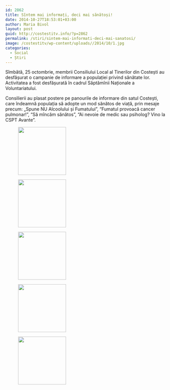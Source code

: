 ```yaml
---
id: 2862
title: Sîntem mai informați, deci mai sănătoși!
date: 2014-10-27T18:53:01+03:00
author: Maria Bivol
layout: post
guid: http://costestitv.info/?p=2862
permalink: /stiri/sintem-mai-informati-deci-mai-sanatosi/
image: /costestitv/wp-content/uploads//2014/10/1.jpg
categories:
  - Social
  - Știri
---
```

Sîmbătă, 25 octombrie, membrii Consiliului Local al Tinerilor din Costești au desfășurat o campanie de informare a populației privind sănătate lor. <!--more-->Activitatea a fost desfășurată în cadrul Săptămînii Naționale a Voluntariatului.

  
Consilierii au plasat postere pe panourile de informare din satul Costești, care îndeamnă populația să adopte un mod sănătos de viață, prin mesaje precum: „Spune NU Alcoolului și Fumatului”, “Fumatul provoacă cancer pulmonar!”, “Să mîncăm sănătos”, “Ai nevoie de medic sau psiholog? Vino la CSPT Avante”.

<div id='gallery-12' class='gallery galleryid-2862 gallery-columns-3 gallery-size-thumbnail'>
  <figure class='gallery-item'> 
  
  <div class='gallery-icon landscape'>
    <a href='/costestitv/wp-content/uploads//2014/10/3.jpg'><img width="150" height="150" src="/costestitv/wp-content/uploads//2014/10/3.jpg" class="attachment-thumbnail size-thumbnail" alt="" /></a>
  </div></figure><figure class='gallery-item'> 
  
  <div class='gallery-icon landscape'>
    <a href='/costestitv/wp-content/uploads//2014/10/4.jpg'><img width="150" height="150" src="/costestitv/wp-content/uploads//2014/10/4.jpg" class="attachment-thumbnail size-thumbnail" alt="" /></a>
  </div></figure><figure class='gallery-item'> 
  
  <div class='gallery-icon landscape'>
    <a href='/costestitv/wp-content/uploads//2014/10/5.jpg'><img width="150" height="150" src="/costestitv/wp-content/uploads//2014/10/5.jpg" class="attachment-thumbnail size-thumbnail" alt="" /></a>
  </div></figure><figure class='gallery-item'> 
  
  <div class='gallery-icon landscape'>
    <a href='/costestitv/wp-content/uploads//2014/10/6.jpg'><img width="150" height="150" src="/costestitv/wp-content/uploads//2014/10/6.jpg" class="attachment-thumbnail size-thumbnail" alt="" /></a>
  </div></figure><figure class='gallery-item'> 
  
  <div class='gallery-icon landscape'>
    <a href='/costestitv/wp-content/uploads//2014/10/7.jpg'><img width="150" height="150" src="/costestitv/wp-content/uploads//2014/10/7.jpg" class="attachment-thumbnail size-thumbnail" alt="" /></a>
  </div></figure>
</div>